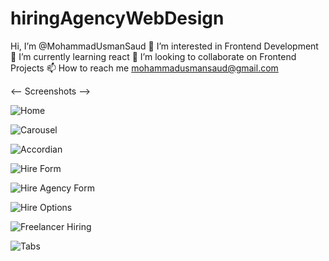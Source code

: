 # hiringAgencyWebDesign

 Hi, I’m @MohammadUsmanSaud 👀 I’m interested in Frontend Development 🌱 I’m currently learning react 💞️ I’m looking to collaborate on Frontend Projects 📫 How to reach me mohammadusmansaud@gmail.com

<-- Screenshots -->

![Home](https://user-images.githubusercontent.com/121443095/209673904-5dca69c2-85be-494f-bec1-d9cfca4742e2.PNG)


![Carousel](https://user-images.githubusercontent.com/121443095/209674018-8ed0617a-879b-476f-a6c9-98e49194b3c4.PNG)


![Accordian](https://user-images.githubusercontent.com/121443095/209674075-82e4ea18-5afe-4b53-82ee-debb5362421d.PNG)


![Hire Form](https://user-images.githubusercontent.com/121443095/209674140-5321798a-85ed-49fe-a6d7-e767b047ee4c.PNG)


![Hire Agency Form](https://user-images.githubusercontent.com/121443095/209674187-55b0e796-6bb9-48d7-9ac9-557cb44ac282.PNG)


![Hire Options](https://user-images.githubusercontent.com/121443095/209674252-467fd811-daac-4d34-ae79-f43888e30c64.PNG)


![Freelancer Hiring](https://user-images.githubusercontent.com/121443095/209674286-78037066-f846-48ff-a67b-be33ef84b98d.PNG)


![Tabs](https://user-images.githubusercontent.com/121443095/209674335-a698b609-926d-4058-b673-5eb27852ccfb.PNG)
